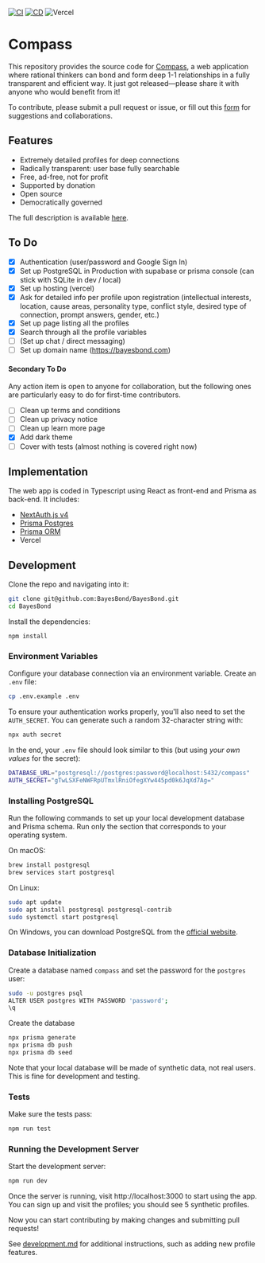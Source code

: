
[![CI](https://github.com/BayesBond/BayesBond/actions/workflows/ci.yml/badge.svg)](https://github.com/BayesBond/BayesBond/actions/workflows/ci.yml)
[![CD](https://github.com/BayesBond/BayesBond/actions/workflows/cd.yml/badge.svg)](https://github.com/BayesBond/BayesBond/actions/workflows/cd.yml)
![Vercel](https://deploy-badge.vercel.app/vercel/bayesbond)

# Compass

This repository provides the source code for [Compass](https://bayesbond.vercel.app), a web application where rational thinkers can bond and form deep 1-1 
relationships in a fully transparent and efficient way. It just got released—please share it with anyone who would benefit from it!

To contribute, please submit a pull request or issue, or fill out this [form](https://forms.gle/tKnXUMAbEreMK6FC6) for suggestions and collaborations.

## Features

- Extremely detailed profiles for deep connections
- Radically transparent: user base fully searchable
- Free, ad-free, not for profit
- Supported by donation
- Open source
- Democratically governed

The full description is available [here](https://martinbraquet.com/meeting-rational).

## To Do

- [x] Authentication (user/password and Google Sign In)
- [x] Set up PostgreSQL in Production with supabase or prisma console (can stick with SQLite in dev / local)
- [x] Set up hosting (vercel)
- [x] Ask for detailed info per profile upon registration (intellectual interests, location, cause areas, personality type, conflict style, desired type of connection, prompt answers, gender, etc.)
- [x] Set up page listing all the profiles
- [x] Search through all the profile variables
- [ ] (Set up chat / direct messaging)
- [ ] Set up domain name (https://bayesbond.com)

#### Secondary To Do

Any action item is open to anyone for collaboration, but the following ones are particularly easy to do for first-time contributors.

- [ ] Clean up terms and conditions
- [ ] Clean up privacy notice
- [ ] Clean up learn more page
- [x] Add dark theme
- [ ] Cover with tests (almost nothing is covered right now)

## Implementation

The web app is coded in Typescript using React as front-end and Prisma as back-end. It includes:

- [NextAuth.js v4](https://next-auth.js.org/)
- [Prisma Postgres](https://www.prisma.io/postgres)
- [Prisma ORM](https://www.prisma.io/orm)
- Vercel

## Development

Clone the repo and navigating into it:
```bash
git clone git@github.com:BayesBond/BayesBond.git
cd BayesBond
```

Install the dependencies:
```
npm install
```

### Environment Variables

Configure your database connection via an environment variable. Create an `.env` file:
```bash
cp .env.example .env
```

To ensure your authentication works properly, you'll also need to set the `AUTH_SECRET`. You can generate such a random 32-character string with:
```bash
npx auth secret
```

In the end, your `.env` file should look similar to this (but using _your own values_ for the secret):
```bash
DATABASE_URL="postgresql://postgres:password@localhost:5432/compass"
AUTH_SECRET="gTwLSXFeNWFRpUTmxlRniOfegXYw445pd0k6JqXd7Ag="
```

### Installing PostgreSQL

Run the following commands to set up your local development database and Prisma schema. Run only the section that corresponds to your operating system.

On macOS:
```bash
brew install postgresql
brew services start postgresql
```

On Linux:
```bash
sudo apt update
sudo apt install postgresql postgresql-contrib
sudo systemctl start postgresql
````

On Windows, you can download PostgreSQL from the [official website](https://www.postgresql.org/download/windows/).

### Database Initialization

Create a database named `compass` and set the password for the `postgres` user:
```bash
sudo -u postgres psql
ALTER USER postgres WITH PASSWORD 'password';  
\q
```

Create the database
```bash
npx prisma generate
npx prisma db push
npx prisma db seed
```
Note that your local database will be made of synthetic data, not real users. This is fine for development and testing.

### Tests

Make sure the tests pass:
```bash
npm run test
```

### Running the Development Server

Start the development server:
```bash
npm run dev
```

Once the server is running, visit http://localhost:3000 to start using the app. You can sign up and visit the profiles; you should see 5 synthetic profiles.

Now you can start contributing by making changes and submitting pull requests!

See [development.md](docs/development.md) for additional instructions, such as adding new profile features.